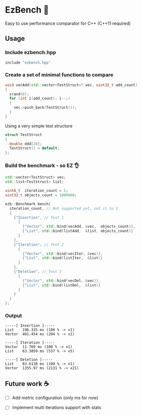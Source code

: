 # EzBench :checkered_flag:
Easy to use performance comparator for C++ (C++11 required)

## Usage
### Include ezbench.hpp
```c++
include "ezbench.hpp"
```

### Create a set of minimal functions to compare
```c++
void vecAdd(std::vector<TestStruct>* vec, uint32_t add_count)
{
  srand(0);
  for (int i(add_count); i--;)
  {
    vec->push_back(TestStruct());
  }
}
```
Using a very simple test structure
```c++
struct TestStruct
{
  double ddd[20];
  TestStruct() = default;
};
```

### Build the benchmark - so EZ :ok_hand:
```c++
std::vector<TestStruct> vec;
std::list<TestStruct> list;

uint8_t  iteration_count = 1;
uint32_t objects_count = 1000000;

ezb::Benchmark bench{
  iteration_count, // Not supported yet, set it to 1
  {
    {"Insertion", // Test 1
      {
        {"Vector", std::bind(vecAdd, &vec,  objects_count)},
        {"List", std::bind(listAdd,  &list, objects_count)}
      }
    },
    {"Iteration", // Test 2
      {
        {"Vector", std::bind(vecIter, &vec)},
        {"List", std::bind(listIter,  &list)}
      }
    },
    {"Deletion", // Test 3
      {
        {"Vector", std::bind(vecDel, &vec)},
        {"List", std::bind(listDel,  &list)}
      }
    }
  }
};
```

### Output
```
-----[ Insertion ]-----
List    196.335 ms (100 % -> x1)
Vector  401.454 ms (204 % -> x2)

-----[ Iteration ]-----
Vector  11.769 ms (100 % -> x1)
List    63.3059 ms (537 % -> x5)

-----[ Deletion ]-----
List    63.6138 ms (100 % -> x1)
Vector  1355.97 ms (2131 % -> x21)
```
## Future work :coffee:
- [ ] Add metric configuration (only ms for now)
- [ ] Implement multi iterations support with stats 


